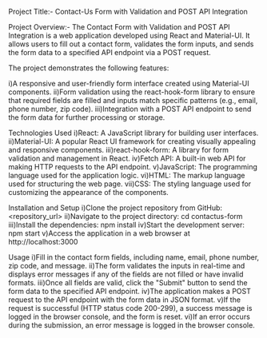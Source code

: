 Project Title:- Contact-Us Form with Validation and POST API Integration

Project Overview:-
The Contact Form with Validation and POST API Integration is a web application developed using React and Material-UI. It allows users to fill out a contact form, validates the form inputs, and sends the form data to a specified API endpoint via a POST request.

The project demonstrates the following features:

i)A responsive and user-friendly form interface created using Material-UI components.
ii)Form validation using the react-hook-form library to ensure that required fields are filled and inputs match specific patterns (e.g., email, phone number, zip code).
iii)Integration with a POST API endpoint to send the form data for further processing or storage.

Technologies Used
i)React: A JavaScript library for building user interfaces.
ii)Material-UI: A popular React UI framework for creating visually appealing and responsive components.
iii)react-hook-form: A library for form validation and management in React.
iv)Fetch API: A built-in web API for making HTTP requests to the API endpoint.
v)JavaScript: The programming language used for the application logic.
vi)HTML: The markup language used for structuring the web page.
vii)CSS: The styling language used for customizing the appearance of the components.

Installation and Setup
i)Clone the project repository from GitHub: <repository_url>
ii)Navigate to the project directory: cd contactus-form
iii)Install the dependencies: npm install
iv)Start the development server: npm start
v)Access the application in a web browser at http://localhost:3000

Usage
i)Fill in the contact form fields, including name, email, phone number, zip code, and message.
ii)The form validates the inputs in real-time and displays error messages if any of the fields are not filled or have invalid formats.
iii)Once all fields are valid, click the "Submit" button to send the form data to the specified API endpoint.
iv)The application makes a POST request to the API endpoint with the form data in JSON format.
v)If the request is successful (HTTP status code 200-299), a success message is logged in the browser console, and the form is reset.
vi)If an error occurs during the submission, an error message is logged in the browser console.
